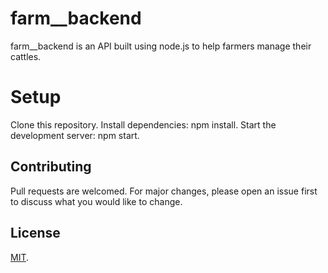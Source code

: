 # farm__backend
farm__backend is an API built using node.js to help farmers manage their cattles.

# Setup
Clone this repository.
Install dependencies: npm install.
Start the development server: npm start.

## Contributing
Pull requests are welcomed. 
For major changes, please open an issue first to discuss what you would like to change.

## License
[MIT](https://choosealicense.com/licenses/mit/).

